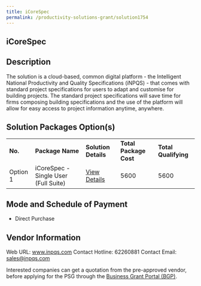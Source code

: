 ```yaml
---
title: iCoreSpec
permalink: /productivity-solutions-grant/solution1754
---
```


## iCoreSpec

## Description

The solution is a cloud-based, common digital platform - the Intelligent National Productivity and Quality Specifications (iNPQS) - that comes with standard project specifications for users to adapt and customise for building projects. The standard project specifications will save time for firms composing building specifications and the use of the platform will allow for easy access to project information anytime, anywhere.

## Solution Packages Option(s)

<table>
<tr>
<td><b>No.</b></td>
<td><b>Package Name</b></td>
<td><b>Solution Details</b></td>
<td><b>Total Package Cost</b></td>
<td><b>Total Qualifying</b></td>
</tr>
<tr>
<td>Option 1</td>
<td>iCoreSpec - Single User (Full Suite)</td>
<td><a href='https://www.gobusiness.gov.sg/images/psg/Desensitised_iNPQS_Annex_3_Part_2.pdf'>View Details</a></td>
<td>5600</td>
<td>5600</td>
</tr>
</table>

## Mode and Schedule of Payment

 - Direct Purchase

## Vendor Information

 Web URL: www.inpqs.com 
Contact Hotline: 62260881 
Contact Email: sales@inpqs.com 


Interested companies can get a quotation from the pre-approved vendor, before applying for the PSG through the <a href='https://www.businessgrants.gov.sg/'>Business Grant Portal (BGP)</a>.
